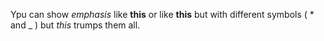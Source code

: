 Ypu can show *emphasis* like **this** or like __this__ but with different symbols ( * and _ ) but  _this_ trumps them all.
